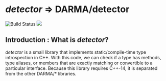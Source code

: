 # *detector* => DARMA/detector

![Build Status](https://travis-ci.com/DARMA-tasking/detector.svg?branch=master)
![](https://github.com/DARMA-tasking/detector/workflows/Docker%20Image%20CI/badge.svg)

## Introduction : What is *detector*?

*detector* is a small library that implements static/compile-time type
introspection in C++. With this code, we can check if a type has methods, type
aliases, or members that are exactly matching or convertible to a particular
interface. Because this library requires C++-14, it is separated from the other
DARMA/* libraries.

